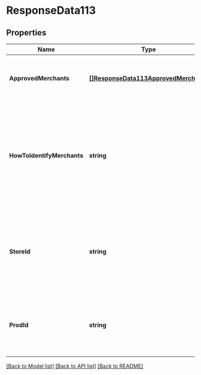 # ResponseData113

## Properties
Name | Type | Description | Notes
------------ | ------------- | ------------- | -------------
**ApprovedMerchants** | [**[]ResponseData113ApprovedMerchants**](ResponseData113_approved_merchants.md) | A data structure that contains a number of merchants | [default to null]
**HowToIdentifyMerchants** | **string** | Specifies whether the merchant ID or merchant description will be used for validating a merchant restriction on a purchasing card | [default to null]
**StoreId** | **string** | Integer value used for tracking the location (store, entity, etc...) where the customer was acquired | [default to null]
**ProdId** | **string** | Galileo generated number which identifies the Product assigned to the account | [default to null]

[[Back to Model list]](../README.md#documentation-for-models) [[Back to API list]](../README.md#documentation-for-api-endpoints) [[Back to README]](../README.md)

